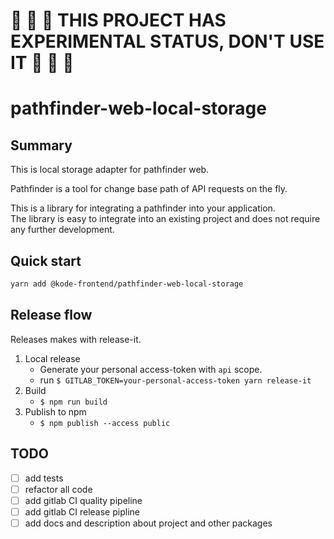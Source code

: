 # :construction: :construction: :construction: THIS PROJECT HAS EXPERIMENTAL STATUS, DON'T USE IT :construction: :construction: :construction:


# pathfinder-web-local-storage

## Summary

This is local storage adapter for pathfinder web.

Pathfinder is a tool for change base path of API requests on the fly.

This is a library for integrating a pathfinder into your application.  
The library is easy to integrate into an existing project and does not require any further development.

## Quick start

```sh
yarn add @kode-frontend/pathfinder-web-local-storage
```


## Release flow

Releases makes with release-it. 

1. Local release
   - Generate your personal access-token with `api` scope.
   - run `$ GITLAB_TOKEN=your-personal-access-token yarn release-it`
2. Build
   - `$ npm run build`
3. Publish to npm
   - `$ npm publish --access public`



## TODO

- [ ] add tests
- [ ] refactor all code
- [ ] add gitlab CI quality pipeline
- [ ] add gitlab CI release pipline
- [ ] add docs and description about project and other packages